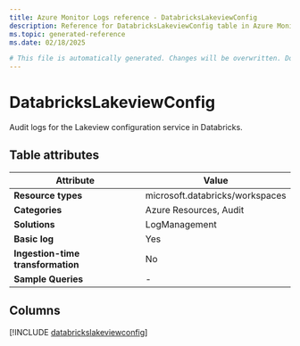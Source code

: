 ```yaml
---
title: Azure Monitor Logs reference - DatabricksLakeviewConfig
description: Reference for DatabricksLakeviewConfig table in Azure Monitor Logs.
ms.topic: generated-reference
ms.date: 02/18/2025

# This file is automatically generated. Changes will be overwritten. Do not change this file directly.
---
```


# DatabricksLakeviewConfig

Audit logs for the Lakeview configuration service in Databricks.


## Table attributes

|Attribute|Value|
|---|---|
|**Resource types**|microsoft.databricks/workspaces|
|**Categories**|Azure Resources, Audit|
|**Solutions**| LogManagement|
|**Basic log**|Yes|
|**Ingestion-time transformation**|No|
|**Sample Queries**|-|



## Columns
  
[!INCLUDE [databrickslakeviewconfig](~/reusable-content/ce-skilling/azure/includes/azure-monitor/reference/tables/databrickslakeviewconfig-include.md)]
